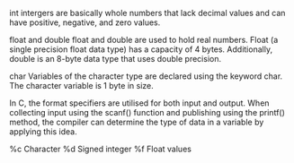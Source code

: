 int intergers are basically whole numbers that lack decimal values and can have positive, negative, and zero values.

float and double float and double are used to hold real numbers.  Float (a single precision float data type) has a capacity of 4 bytes. Additionally, double is an 8-byte data type that uses double precision.

char Variables of the character type are declared using the keyword char. The character variable is 1 byte in size.

In C, the format specifiers are utilised for both input and output. When collecting input using the scanf() function and publishing using the printf() method, the compiler can determine the type of data in a variable by applying this idea.

%c Character %d Signed integer %f Float values
